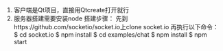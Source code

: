 1. 客户端是Qt项目，直接用Qtcreate打开就行
2. 服务器搭建需要安装node
    搭建步骤：
    先到https://github.com/socketio/socket.io上clone socket.io
    再执行以下命令：
        $ cd socket.io
        $ npm install
        $ cd examples/chat
        $ npm install
        $ npm start
